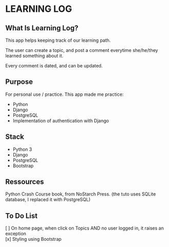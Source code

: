 # LEARNING LOG

## What Is Learning Log?
This app helps keeping track of our learning path.

The user can create a topic, and post a comment everytime she/he/they learned something about it.

Every comment is dated, and can be updated.


## Purpose
For personal use / practice.
This app made me practice:
- Python
- Django
- PostgreSQL
- Implementation of authentication with Django


## Stack
- Python 3
- Django
- PostgreSQL
- Bootstrap


## Ressources
Python Crash Course book, from NoStarch Press.
(the tuto uses SQLite database, I replaced it with PostgreSQL)


## To Do List
[ ] On home page, when click on Topics AND no user logged in, it raises an exception  
[x] Styling using Bootstrap  
